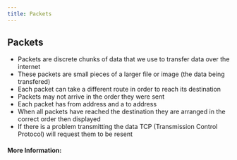 ```yaml
---
title: Packets
---
```

## Packets
<ul>
  <li>Packets are discrete chunks of data that we use to transfer data over the internet</li>
  <li>These packets are small pieces of a larger file or image (the data being transfered)</li>
  <li>Each packet can take a different route in order to reach its destination</li>
  <li>Packets may not arrive in the order they were sent</li>
  <li>Each packet has from address and a to address</li>
  <li>When all packets have reached the destination they are arranged in the correct order then displayed</li>
  <li>If there is a problem transmitting the data TCP (Transmission Control Protocol) will request them to be resent</li>
</ul>
 






#### More Information:
<!-- Please add any articles you think might be helpful to read before writing the article -->


